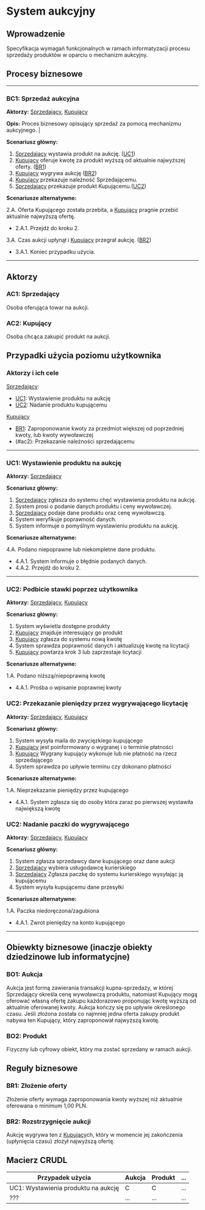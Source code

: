 
# System aukcyjny

## Wprowadzenie

Specyfikacja wymagań funkcjonalnych w ramach informatyzacji procesu sprzedaży produktów w oparciu o mechanizm aukcyjny. 

## Procesy biznesowe

---
<a id="bc1"></a>
### BC1: Sprzedaż aukcyjna 

**Aktorzy:** [Sprzedający](#ac1), [Kupujący](#ac2)

**Opis:** Proces biznesowy opisujący sprzedaż za pomocą mechanizmu aukcyjnego. |

**Scenariusz główny:**
1. [Sprzedający](#ac1) wystawia produkt na aukcję. ([UC1](#uc1))
2. [Kupujący](#ac2) oferuje kwotę za produkt wyższą od aktualnie najwyższej oferty. ([BR1](#br1))
3. [Kupujący](#ac2) wygrywa aukcję ([BR2](#br2))
4. [Kupujący](#ac2) przekazuje należność Sprzedającemu.
5. [Sprzedający](#ac1) przekazuje produkt Kupującemu.([UC2](#uc2))

**Scenariusze alternatywne:** 

2.A. Oferta Kupującego została przebita, a [Kupujący](#ac2) pragnie przebić aktualnie najwyższą ofertę.
* 2.A.1. Przejdź do kroku 2.

3.A. Czas aukcji upłynął i [Kupujący](#ac2) przegrał aukcję. ([BR2](#br2))
* 3.A.1. Koniec przypadku użycia.

---

## Aktorzy

<a id="ac1"></a>
### AC1: Sprzedający

Osoba oferująca towar na aukcji.

<a id="ac2"></a>
### AC2: Kupujący

Osoba chcąca zakupić produkt na aukcji.


## Przypadki użycia poziomu użytkownika

### Aktorzy i ich cele

[Sprzedający](#ac1):
* [UC1](#uc1): Wystawienie produktu na aukcję
* [UC2](#uc1): Nadanie produktu kupującemu

[Kupujący](#ac2)
* [BR1](#ac2): Zaproponowanie kwoty za przedmiot większej od poprzedniej kwoty, lub kwoty wywoławczej
* (#ac2): Przekazanie należności sprzedającemu

---
<a id="uc1"></a>
### UC1: Wystawienie produktu na aukcję

**Aktorzy:** [Sprzedający](#ac1)

**Scenariusz główny:**
1. [Sprzedający](#ac1) zgłasza do systemu chęć wystawienia produktu na aukcję.
2. System prosi o podanie danych produktu i ceny wywoławczej.
3. [Sprzedający](#ac1) podaje dane produktu oraz cenę wywoławczą.
4. System weryfikuje poprawność danych.
5. System informuje o pomyślnym wystawieniu produktu na aukcję.

**Scenariusze alternatywne:** 

4.A. Podano niepoprawne lub niekompletne dane produktu.
* 4.A.1. System informuje o błędnie podanych danych.
* 4.A.2. Przejdź do kroku 2.

---

<a id="uc2"></a>
### UC2: Podbicie stawki poprzez użytkownika

**Aktorzy:** [Sprzedający](#ac1), [Kupujący](#ac2)

**Scenariusz główny:**
1. System wyświetla dostępne produkty
2. [Kupujący](#ac2) znajduje interesujący go produkt
3. [Kupujący](#ac2) zgłasza do systemu nową kwotę
4. System sprawdza poprawność danych i aktualizuję kwotę na licytacji
5. [Kupujący](#ac2) powtarza krok 3 lub zaprzestaje licytacji 

**Scenariusze alternatywne:** 

1.A. Podano niższą/niepoprawną kwotę
* 4.A.1. Prośba o wpisanie poprawnej kwoty


<a id="uc3"></a>
### UC2: Przekazanie pieniędzy przez wygrywającego licytację

**Aktorzy:** [Sprzedający](#ac1), [Kupujący](#ac2) 

**Scenariusz główny:**
1. System wysyła maila do zwycięzkiego kupującego
2. [Kupujący](#ac2) jest poinformowany o wygranej i o terminie płatności
3. [Kupujący](#ac2) Wygrany kupujący wykonuje lub nie płatność na rzecz sprzedającego
4. System sprawdza po upływie terminu czy dokonano płatności

**Scenariusze alternatywne:** 

1.A. Nieprzekazanie pieniędzy przez kupującego
* 4.A.1. System zgłasza się do osoby która zaraz po pierwszej wystawiła największą kwotę

<a id="uc4"></a>
### UC2: Nadanie paczki do wygrywającego

**Aktorzy:** [Sprzedający](#ac1), [Kupujący](#ac2)

**Scenariusz główny:**
1. System zgłasza sprzedawcy dane kupującego oraz dane aukcji
2. [Sprzedający](#ac1) wybiera usługodawcę kurierskiego
3. [Sprzedający](#ac1) Zgłasza paczkę do systemu kurierskiego wysyłając ją kupującemu
4. System wysyła kupującemu dane przesyłki

**Scenariusze alternatywne:** 

1.A. Paczka niedoręczona/zagubiona
* 4.A.1. Zwrot pieniędzy na konto kupującego

---

## Obiewkty biznesowe (inaczje obiekty dziedzinowe lub informatycjne)

### BO1: Aukcja

Aukcja jest formą zawierania transakcji kupna-sprzedaży, w której Sprzedający określa cenę wywoławczą produktu, natomiast Kupujący mogą oferować własną ofertę zakupu każdorazowo proponując kwotę wyższą od aktualnie oferowanej kwoty. Aukcja kończy się po upływie określonego czasu. Jeśli złożona została co najmniej jedna oferta zakupy produkt nabywa ten Kupujący, który zaproponował najwyższą kwotę. 

### BO2: Produkt

Fizyczny lub cyfrowy obiekt, który ma zostać sprzedany w ramach aukcji.

## Reguły biznesowe

<a id="br1"></a>
### BR1: Złożenie oferty

Złożenie oferty wymaga zaproponowania kwoty wyższej niż aktualnie oferowana o minimum 1,00 PLN.


<a id="br2"></a>
### BR2: Rozstrzygnięcie aukcji

Aukcję wygrywa ten z [Kupujący](#ac2)ch, który w momencie jej zakończenia (upłynięcia czasu) złożył najwyższą ofertę.

## Macierz CRUDL


| Przypadek użycia                                  | Aukcja | Produkt | ... |
| ------------------------------------------------- | ------ | ------- | --- |
| UC1: Wystawienia produktu na aukcję               |    C   |    C    | ... |
| ???                                               |  ...   |  ...    | ... |

